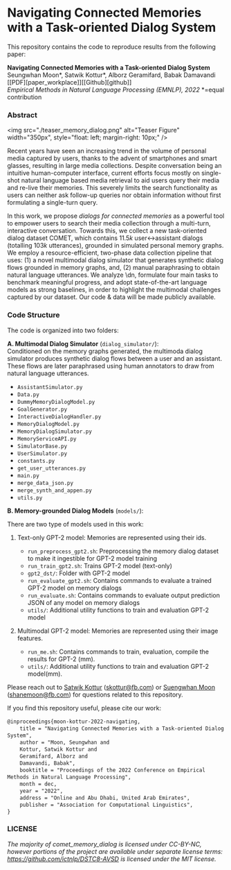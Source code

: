 # Navigating Connected Memories with a Task-oriented Dialog System

This repository contains the code to reproduce results from the following paper:

**Navigating Connected Memories with a Task-oriented Dialog System**  
Seungwhan Moon\*, Satwik Kottur\*, Alborz Geramifard, Babak Damavandi  
[[PDF][paper_workplace]][[Github][github]]  
*Empirical Methods in Natural Language Processing (EMNLP), 2022*
\*=equal contribution

### Abstract

<img src="./teaser_memory_dialog.png"
     alt="Teaser Figure"
     width="350px",
     style="float: left; margin-right: 10px;" 
 />


Recent years have seen an increasing trend in the volume of personal media captured by users, thanks 
to the advent of smartphones and smart glasses, resulting in large media collections.
Despite conversation being an intuitive human-computer interface, current efforts focus mostly
on single-shot natural language based media retrieval to aid users query their media and 
re-live their memories. This severely limits the search functionality as users can neither ask 
follow-up queries nor obtain information without first formulating a single-turn query.

In this work, we propose *dialogs for connected memories* as a powerful tool to empower
users to search their media collection through a multi-turn, interactive conversation.
Towards this, we collect a new task-oriented dialog dataset COMET, which contains $11.5k$ 
user↔assistant dialogs (totalling $103k$ utterances), grounded in simulated personal memory graphs.
We employ a resource-efficient, two-phase data collection pipeline that uses:
(1) a novel multimodal dialog simulator that generates synthetic dialog flows grounded in 
memory graphs, and,
(2) manual paraphrasing to obtain natural language utterances.
We analyze \dn, formulate four main tasks to benchmark meaningful progress, and adopt
state-of-the-art language models as strong baselines, in order to highlight the 
multimodal challenges captured by our dataset.
Our code \& data will be made publicly available.



### Code Structure

The code is organized into two folders:

**A. Multimodal Dialog Simulator** (`dialog_simulator/`):  
Conditioned on the memory graphs generated, the multimoda dialog simulator produces synthetic
dialog flows between a user and an assistant. 
These flows are later paraphrased using human annotators to draw from natural language utterances.

* `AssistantSimulator.py`
* `Data.py`
* `DummyMemoryDialogModel.py`
* `GoalGenerator.py`
* `InteractiveDialogHandler.py`
* `MemoryDialogModel.py`
* `MemoryDialogSimulator.py`
* `MemoryServiceAPI.py`
* `SimulatorBase.py`
* `UserSimulator.py`
* `constants.py`
* `get_user_utterances.py`
* `main.py`
* `merge_data_json.py`
* `merge_synth_and_appen.py`
* `utils.py`


**B. Memory-grounded Dialog Models** (`models/`):

There are two type of models used in this work:

1. Text-only GPT-2 model: Memories are represented using their ids.
    * `run_preprocess_gpt2.sh`: Preprocessing the memory dialog dataset to make it ingestible for GPT-2 model training
    * `run_train_gpt2.sh`: Trains GPT-2 model (text-only)
    * `gpt2_dst/`: Folder with GPT-2 model
    * `run_evaluate_gpt2.sh`: Contains commands to evaluate a trained GPT-2 model on memory dialogs
    * `run_evaluate.sh`: Contains commands to evaluate output prediction JSON of any model on memory dialogs
    * `utils/`: Additional utility functions to train and evaluation GPT-2 model

2. Multimodal GPT-2 model: Memories are represented using their image features.
    * `run_me.sh`: Contains commands to train, evaluation, compile the results for GPT-2 (mm).
    * `utils/`: Additional utility functions to train and evaluation GPT-2 model(mm).


Please reach out to [Satwik Kottur][satwik_link] (skottur@fb.com) 
or [Suengwhan Moon][shane_link] (shanemoon@fb.com) for questions related to this repository.


If you find this repository useful, please cite our work:

```
@inproceedings{moon-kottur-2022-navigating,
    title = "Navigating Connected Memories with a Task-oriented Dialog System",
    author = "Moon, Seungwhan and 
    Kottur, Satwik Kottur and
    Geramifard, Alborz and
    Damavandi, Babak",
    booktitle = "Proceedings of the 2022 Conference on Empirical Methods in Natural Language Processing",
    month = dec,
    year = "2022",
    address = "Online and Abu Dhabi, United Arab Emirates",
    publisher = "Association for Computational Linguistics",
}
```


### LICENSE
*The majority of comet\_memory\_dialog is licensed under CC-BY-NC, however 
portions of the project are available under separate 
license terms: https://github.com/ictnlp/DSTC8-AVSD is licensed 
under the MIT license.*

[paper_pdf]: 
[github]:https://github.com/facebookresearch/comet_memory_dialog
[curated_lists]: https://drive.google.com/drive/folders/1V4RqUR0oSr2wwI4-ukx_V3NlP9IUHKoT?usp=sharing
[satwik_link]: https://satwikkottur.github.io/
[shane_link]: https://shanemoon.com/
